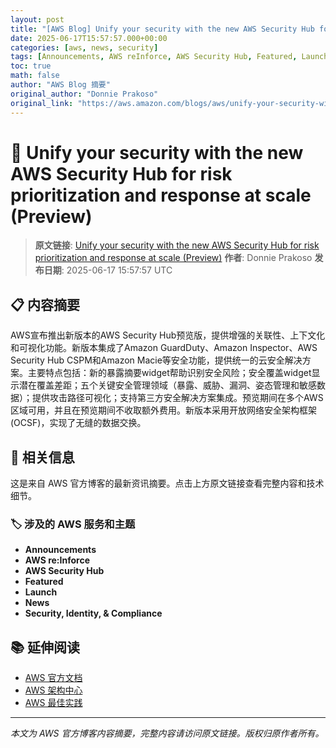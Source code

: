 ```yaml
---
layout: post
title: "[AWS Blog] Unify your security with the new AWS Security Hub for risk prioritization and response at scale (Preview)"
date: 2025-06-17T15:57:57.000+00:00
categories: [aws, news, security]
tags: [Announcements, AWS reInforce, AWS Security Hub, Featured, Launch, News, Security Identity Compliance]
toc: true
math: false
author: "AWS Blog 摘要"
original_author: "Donnie Prakoso"
original_link: "https://aws.amazon.com/blogs/aws/unify-your-security-with-the-new-aws-security-hub-for-risk-prioritization-and-response-at-scale-preview/"
---
```


# 📰 Unify your security with the new AWS Security Hub for risk prioritization and response at scale (Preview)

> **原文链接**: [Unify your security with the new AWS Security Hub for risk prioritization and response at scale (Preview)](https://aws.amazon.com/blogs/aws/unify-your-security-with-the-new-aws-security-hub-for-risk-prioritization-and-response-at-scale-preview/)
> **作者**: Donnie Prakoso
> **发布日期**: 2025-06-17 15:57:57 UTC

## 📋 内容摘要

AWS宣布推出新版本的AWS Security Hub预览版，提供增强的关联性、上下文化和可视化功能。新版本集成了Amazon GuardDuty、Amazon Inspector、AWS Security Hub CSPM和Amazon Macie等安全功能，提供统一的云安全解决方案。主要特点包括：新的暴露摘要widget帮助识别安全风险；安全覆盖widget显示潜在覆盖差距；五个关键安全管理领域（暴露、威胁、漏洞、姿态管理和敏感数据）；提供攻击路径可视化；支持第三方安全解决方案集成。预览期间在多个AWS区域可用，并且在预览期间不收取额外费用。新版本采用开放网络安全架构框架(OCSF)，实现了无缝的数据交换。

## 🔗 相关信息

这是来自 AWS 官方博客的最新资讯摘要。点击上方原文链接查看完整内容和技术细节。

### 🏷️ 涉及的 AWS 服务和主题

- **Announcements**
- **AWS re:Inforce**
- **AWS Security Hub**
- **Featured**
- **Launch**
- **News**
- **Security, Identity, & Compliance**

## 📚 延伸阅读

- [AWS 官方文档](https://docs.aws.amazon.com/)
- [AWS 架构中心](https://aws.amazon.com/architecture/)
- [AWS 最佳实践](https://aws.amazon.com/architecture/well-architected/)

---

*本文为 AWS 官方博客内容摘要，完整内容请访问原文链接。版权归原作者所有。*